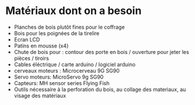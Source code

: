 # Matériaux dont on a besoin #

<ul>
  <li> Planches de bois plutôt fines pour le coffrage </li>
  <li> Bois pour les poignées de la tirelire </li>
  <li> Ecran LCD </li>
  <li> Patins en mousse (x4) </li>
  <li> Chute de bois pour : contour des porte en bois / ouverture pour jeter les pièces / tiroirs </li>
  <li> Cables éléctrique / carte arduino / logiciel arduino </li>
  <li> cerveaux moteurs : Microcerveau 9G SG90 </li>
  <li> Servo moteurs: MicroServo 9g SG90 </li>
  <li> Capteurs: MH sensor series Flying Fish </li>
  <li> Outils nécessaire à la perforation du bois, au collage des materiaux, au visage des matériaux </li>
  
</ul>
